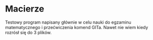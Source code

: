 # Macierze
Testowy program napisany głównie w celu nauki do egzaminu matematycznego i przećwiczenia komend GITa. Nawet nie wiem kiedy rozrósł się do 3 plików.
